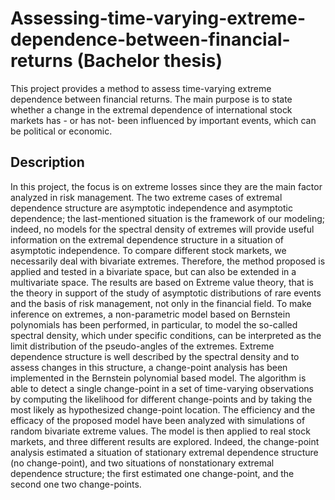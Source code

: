 # Assessing-time-varying-extreme-dependence-between-financial-returns (Bachelor thesis)
This project provides a method to assess time-varying extreme dependence between financial returns. The main purpose is to state whether a change in the extremal dependence of international stock markets has - or has not- been influenced by important events, which can be political or economic.

## Description

In this project, the focus is on extreme losses since they are the main factor analyzed in risk management. The two extreme cases of extremal dependence structure are asymptotic independence and asymptotic dependence; the last-mentioned situation is the framework of our modeling; indeed, no models for the spectral density of extremes will provide useful information on the extremal dependence structure in a situation of asymptotic independence.
To compare different stock markets, we necessarily deal with bivariate extremes. Therefore, the method proposed is applied and tested in a bivariate space, but can also be extended in a multivariate space. The results are based on Extreme value theory, that is the theory in support of the study of asymptotic distributions of rare events and the basis of risk management, not only in the financial field.
To make inference on extremes, a non-parametric model based on Bernstein polynomials has been performed, in particular, to model the so-called spectral density, which under specific conditions, can be interpreted as the limit distribution of the pseudo-angles of the extremes. Extreme dependence structure is well described by the spectral density and to assess changes in this structure, a change-point analysis has been implemented in the Bernstein polynomial based model. The algorithm is able to detect a single change-point in a set of time-varying observations by computing the likelihood for different change-points and by taking the most likely as hypothesized change-point location.
The efficiency and the efficacy of the proposed model have been analyzed with simulations of random bivariate extreme values. The model is then applied to real stock markets, and three different results are explored. Indeed, the change-point analysis estimated a situation of stationary extremal dependence structure (no change-point), and two situations of nonstationary extremal dependence structure; the first estimated one change-point, and the second one two change-points.

